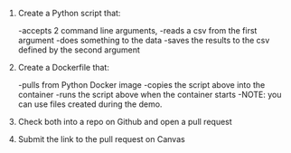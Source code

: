 1. Create a Python script that:

    -accepts 2 command line arguments, 
    -reads a csv from the first argument
    -does something to the data
    -saves the results to the csv defined by the second argument

2. Create a Dockerfile that:

    -pulls from Python Docker image
    -copies the script above into the container
    -runs the script above when the container starts
    -NOTE: you can use files created during the demo.

3. Check both into a repo on Github and open a pull request

4. Submit the link to the pull request on Canvas